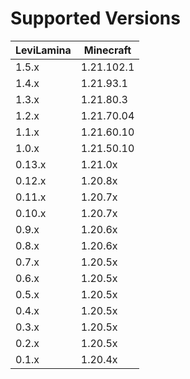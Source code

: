 # Supported Versions

| LeviLamina | Minecraft  |
|------------|------------|
| 1.5.x      | 1.21.102.1 |
| 1.4.x      | 1.21.93.1  |
| 1.3.x      | 1.21.80.3  |
| 1.2.x      | 1.21.70.04 |
| 1.1.x      | 1.21.60.10 |
| 1.0.x      | 1.21.50.10 |
| 0.13.x     | 1.21.0x    |
| 0.12.x     | 1.20.8x    |
| 0.11.x     | 1.20.7x    |
| 0.10.x     | 1.20.7x    |
| 0.9.x      | 1.20.6x    |
| 0.8.x      | 1.20.6x    |
| 0.7.x      | 1.20.5x    |
| 0.6.x      | 1.20.5x    |
| 0.5.x      | 1.20.5x    |
| 0.4.x      | 1.20.5x    |
| 0.3.x      | 1.20.5x    |
| 0.2.x      | 1.20.5x    |
| 0.1.x      | 1.20.4x    |
